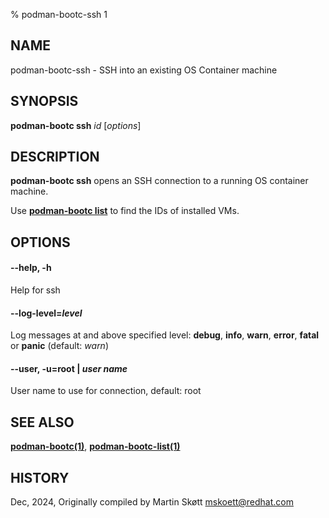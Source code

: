 % podman-bootc-ssh 1

## NAME
podman-bootc-ssh - SSH into an existing OS Container machine

## SYNOPSIS
**podman-bootc ssh** *id* [*options*]

## DESCRIPTION
**podman-bootc ssh** opens an SSH connection to a running OS container machine.

Use **[podman-bootc list](podman-bootc-list.1.md)** to find the IDs of installed VMs.

## OPTIONS

#### **--help**, **-h**
Help for ssh

#### **--log-level**=*level*
Log messages at and above specified level: __debug__, __info__, __warn__, __error__, __fatal__ or __panic__ (default: _warn_)

#### **--user**, **-u**=**root** | *user name*
User name to use for connection, default: root

## SEE ALSO

**[podman-bootc(1)](podman-bootc.1.md)**, **[podman-bootc-list(1)](podman-bootc-list.1.md)**

## HISTORY
Dec, 2024, Originally compiled by Martin Skøtt <mskoett@redhat.com>
